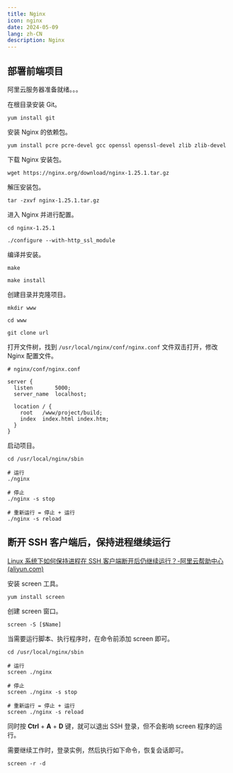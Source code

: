 ```yaml
---
title: Nginx
icon: nginx
date: 2024-05-09
lang: zh-CN
description: Nginx
---
```


## 部署前端项目

阿里云服务器准备就绪。。。

在根目录安装 Git。

```shell
yum install git
```

安装 Nginx 的依赖包。

```shell
yum install pcre pcre-devel gcc openssl openssl-devel zlib zlib-devel
```

下载 Nginx 安装包。

```shell
wget https://nginx.org/download/nginx-1.25.1.tar.gz
```

解压安装包。

```shell
tar -zxvf nginx-1.25.1.tar.gz
```

进入 Nginx 并进行配置。

```shell
cd nginx-1.25.1

./configure --with-http_ssl_module
```

编译并安装。

```shell
make

make install
```

创建目录并克隆项目。

```shell
mkdir www

cd www

git clone url
```

打开文件树，找到 `/usr/local/nginx/conf/nginx.conf` 文件双击打开，修改 Nginx 配置文件。

```nginx
# nginx/conf/nginx.conf

server {
  listen       5000;
  server_name  localhost;
  
  location / {
    root   /www/project/build;
    index  index.html index.htm;
  }
}
```

启动项目。

```shell
cd /usr/local/nginx/sbin

# 运行
./nginx

# 停止
./nginx -s stop

# 重新运行 = 停止 + 运行
./nginx -s reload
```

## 断开 SSH 客户端后，保持进程继续运行

[Linux 系统下如何保持进程在 SSH 客户端断开后仍继续运行？-阿里云帮助中心 (aliyun.com)](https://help.aliyun.com/zh/ecs/support/configure-linux-to-keep-the-process-running-after-the-ssh-client-is-disconnected#a1407bd096eso)

安装 screen 工具。

```shell
yum install screen
```

创建 screen 窗口。

```shell
screen -S [$Name]
```

当需要运行脚本、执行程序时，在命令前添加 screen 即可。

```shell
cd /usr/local/nginx/sbin

# 运行
screen ./nginx

# 停止
screen ./nginx -s stop

# 重新运行 = 停止 + 运行
screen ./nginx -s reload
```

同时按 **Ctrl** + **A** + **D** 键，就可以退出 SSH 登录，但不会影响 screen 程序的运行。

需要继续工作时，登录实例，然后执行如下命令，恢复会话即可。

```shell
screen -r -d
```
